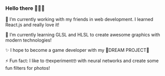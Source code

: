 ### Hello there 👋👋👋

🔭 I’m currently working with my friends in web development. I learned React.js and really love it! 

🌱 I’m currently learning GLSL and HLSL to create awesome graphics with modern technologies!

✨ I hope to become a game developer with my 🤩DREAM PROJECT🤩

⚡ Fun fact: I like to 🤓experiment🤓 with neural networks and create some fun filters for photos!

<!-- ![Alt Text](https://github.com/TorgaW/TorgaW/blob/main/title.gif) -->
<!--
**cyber-ikaros/cyber-ikaros** is a ✨ _special_ ✨ repository because its `README.md` (this file) appears on your GitHub profile.

Here are some ideas to get you started:

- 🔭 I’m currently working on ...

- 👯 I’m looking to collaborate on ...
- 🤔 I’m looking for help with ...
- 💬 Ask me about ...
- 📫 How to reach me: ...
- 😄 Pronouns: ...
- ⚡ Fun fact: ...
-->
